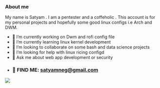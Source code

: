 ###  About me 



My name is Satyam . I am a pentester and a coffeholic . This account is for my personal projects and hopefully some good linux configs i.e Arch and DWM.

- 🔭 I’m currently working on Dwm and rofi config file
- 🌱 I’m currently learning linux kernel development
- 👯 I’m looking to collaborate on some bash and data science projects 
- 🤔 I’m looking for help with linux ricing configd
- 💬 Ask me about web app development or security 
- ###  :monocle_face: FIND ME: satyamneg@gmail.com

![](https://media.giphy.com/media/PiQejEf31116URju4V/giphy.gif)



